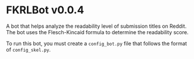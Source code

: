 # FKRLBot v0.0.4

A bot that helps analyze the readability level of submission titles on Reddit. The bot uses the Flesch-Kincaid formula to determine the readability score. 

To run this bot, you must create a `config_bot.py` file that follows the format of `config_skel.py`.
